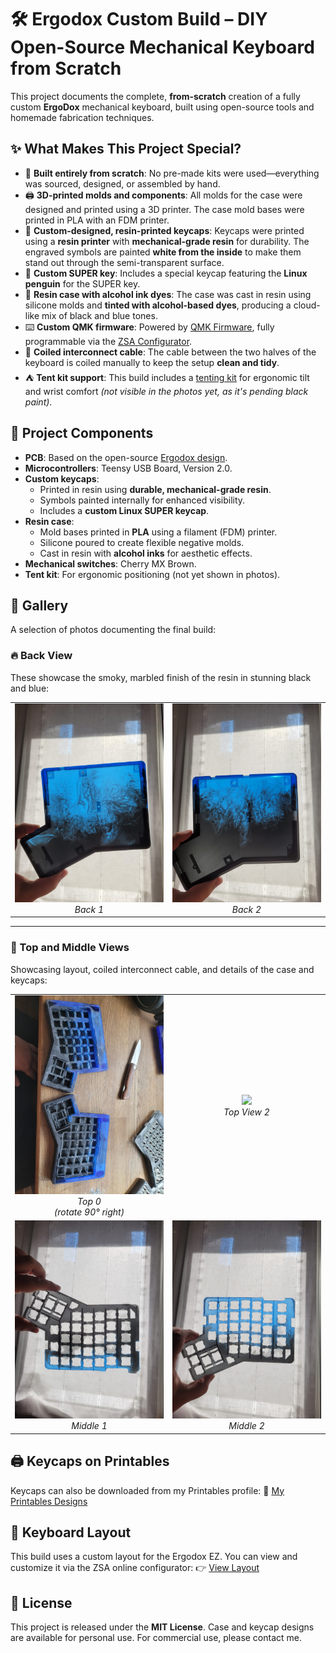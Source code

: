 # 🛠️ Ergodox Custom Build – DIY Open-Source Mechanical Keyboard from Scratch

This project documents the complete, **from-scratch** creation of a fully custom **ErgoDox** mechanical keyboard, built using open-source tools and homemade fabrication techniques.

## ✨ What Makes This Project Special?

- 🔧 **Built entirely from scratch**: No pre-made kits were used—everything was sourced, designed, or assembled by hand.
- 🖨️ **3D-printed molds and components**: All molds for the case were designed and printed using a 3D printer. The case mold bases were printed in PLA with an FDM printer.
- 🎨 **Custom-designed, resin-printed keycaps**: Keycaps were printed using a **resin printer** with **mechanical-grade resin** for durability. The engraved symbols are painted **white from the inside** to make them stand out through the semi-transparent surface.
- 🐧 **Custom SUPER key**: Includes a special keycap featuring the **Linux penguin** for the SUPER key.
- 🧱 **Resin case with alcohol ink dyes**: The case was cast in resin using silicone molds and **tinted with alcohol-based dyes**, producing a cloud-like mix of black and blue tones.
- ⌨️ **Custom QMK firmware**: Powered by [QMK Firmware](https://qmk.fm/), fully programmable via the [ZSA Configurator](https://configure.zsa.io/ergodox-ez/layouts/6pvpn/latest/0).
- 🔌 **Coiled interconnect cable**: The cable between the two halves of the keyboard is coiled manually to keep the setup **clean and tidy**.
- ⛺ **Tent kit support**: This build includes a [tenting kit](https://www.zsa.io/tenting/) for ergonomic tilt and wrist comfort *(not visible in the photos yet, as it's pending black paint)*.

## 🧩 Project Components

- **PCB**: Based on the open-source [Ergodox design](https://www.ergodox.io/).
- **Microcontrollers**: Teensy USB Board, Version 2.0.
- **Custom keycaps**:
  - Printed in resin using **durable, mechanical-grade resin**.
  - Symbols painted internally for enhanced visibility.
  - Includes a **custom Linux SUPER keycap**.
- **Resin case**:
  - Mold bases printed in **PLA** using a filament (FDM) printer.
  - Silicone poured to create flexible negative molds.
  - Cast in resin with **alcohol inks** for aesthetic effects.
- **Mechanical switches**: Cherry MX Brown.
- **Tent kit**: For ergonomic positioning (not yet shown in photos).

## 📸 Gallery

A selection of photos documenting the final build:

### 🔥 Back View

These showcase the smoky, marbled finish of the resin in stunning black and blue:

<table>
  <tr>
    <td align="center">
      <img src="resources/back_1.jpeg" width="300"/><br/>
      <em>Back 1</em>
    </td>
    <td align="center">
      <img src="resources/back_2.jpeg" width="300"/><br/>
      <em>Back 2</em>
    </td>
  </tr>
</table>

---

### 💠 Top and Middle Views

Showcasing layout, coiled interconnect cable, and details of the case and keycaps:

<table>
  <tr>
    <td align="center">
      <img src="resources/top_0.jpeg" width="300"/><br/>
      <em>Top 0 <br/>(rotate 90° right)</em>
    </td>
    <td align="center">
      <img src="resources/top_view_2.jpg" width="300"/><br/>
      <em>Top View 2</em>
    </td>
  </tr>
  <tr>
    <td align="center">
      <img src="resources/middle_1.jpeg" width="300"/><br/>
      <em>Middle 1</em>
    </td>
    <td align="center">
      <img src="resources/middle_2.jpeg" width="300"/><br/>
      <em>Middle 2</em>
    </td>
  </tr>
</table>


## 🖨️ Keycaps on Printables

Keycaps can also be downloaded from my Printables profile:
🔗 [My Printables Designs](https://www.printables.com/model/1158797-keycaps-ergodox-compatible)

## 🧠 Keyboard Layout

This build uses a custom layout for the Ergodox EZ. You can view and customize it via the ZSA online configurator:
👉 [View Layout](https://configure.zsa.io/ergodox-ez/layouts/6pvpn/latest/0)

## 📃 License

This project is released under the **MIT License**. Case and keycap designs are available for personal use. For commercial use, please contact me.

